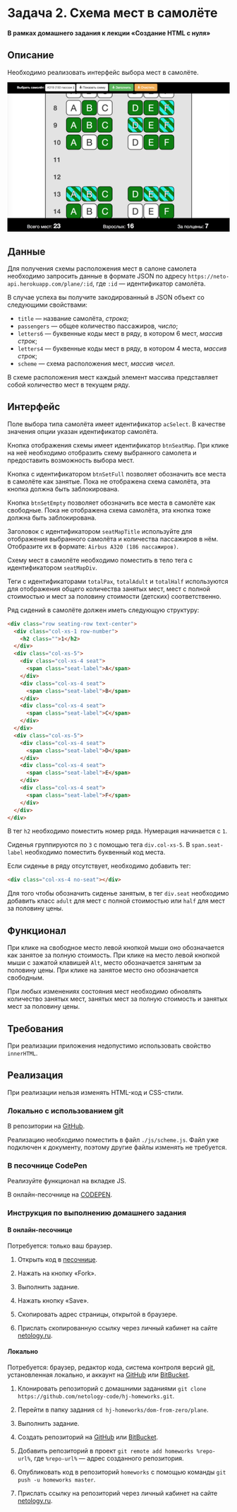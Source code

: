 # Задача 2. Схема мест в самолёте

#### В рамках домашнего задания к лекции «Создание HTML с нуля»

## Описание

Необходимо реализовать интерфейс выбора мест в самолёте.

![Схема мест в самолёте](./res/preview.png)

## Данные

Для получения схемы расположения мест в салоне самолета необходимо запросить данные в формате JSON по адресу `https://neto-api.herokuapp.com/plane/:id`, где `:id` — идентификатор самолёта.

В случае успеха вы получите закодированный в JSON объект со следующими свойствами:
* `title` — название самолёта, _строка_;
* `passengers` — общее количество пассажиров, _число_;
* `letters6` — буквенные коды мест в ряду, в котором 6 мест, _массив строк_;
* `letters4` — буквенные коды мест в ряду, в котором 4 места, _массив строк_;
* `scheme` — схема расположения мест, _массив чисел_.

В схеме расположения мест каждый элемент массива представляет собой количество мест в текущем ряду.

## Интерфейс

Поле выбора типа самолёта имеет идентификатор `acSelect`. В качестве значения опции указан идентификатор самолёта.

Кнопка отображения схемы имеет идентификатор `btnSeatMap`. При клике на неё необходимо отобразить схему выбранного самолета и предоставить возможность выбора мест.

Кнопка с идентификатором `btnSetFull` позволяет обозначить все места в самолёте как занятые. Пока не отображена схема самолёта, эта кнопка должна быть заблокирована.

Кнопка `btnSetEmpty` позволяет обозначить все места в самолёте как свободные. Пока не отображена схема самолёта, эта кнопка тоже должна быть заблокирована.

Заголовок с идентификатором `seatMapTitle` используйте для отображения выбранного самолёта и количества пассажиров в нём. Отобразите их в формате: `Airbus A320 (186 пассажиров)`.

Схему мест в самолёте необходимо поместить в тело тега с идентификатором `seatMapDiv`.

Теги с идентификаторами `totalPax`, `totalAdult` и `totalHalf` используются для отображения общего количества занятых мест, мест с полной стоимостью и мест за половину стоимости (детских) соответственно.

Ряд сидений в самолёте должен иметь следующую структуру:
```html
<div class="row seating-row text-center">
  <div class="col-xs-1 row-number">
    <h2 class="">1</h2>
  </div>
  <div class="col-xs-5">
    <div class="col-xs-4 seat">
      <span class="seat-label">A</span>
    </div>
    <div class="col-xs-4 seat">
      <span class="seat-label">B</span>
    </div>
    <div class="col-xs-4 seat">
      <span class="seat-label">C</span>
    </div>
  </div>
  <div class="col-xs-5">
    <div class="col-xs-4 seat">
      <span class="seat-label">D</span>
    </div>
    <div class="col-xs-4 seat">
      <span class="seat-label">E</span>
    </div>
    <div class="col-xs-4 seat">
      <span class="seat-label">F</span>
    </div>
  </div>
</div>
```

В тег `h2` необходимо поместить номер ряда. Нумерация начинается с `1`.

Сиденья группируются по `3` с помощью тега `div.col-xs-5`. В `span.seat-label` необходимо поместить буквенный код места.

Если сиденье в ряду отсутствует, необходимо добавить тег:
```html
<div class="col-xs-4 no-seat"></div>
```

Для того чтобы обозначить сиденье занятым, в тег `div.seat` необходимо добавить класс `adult` для мест с полной стоимостью или `half` для мест за половину цены.

## Функционал

При клике на свободное место левой кнопкой мыши оно обозначается как занятое за полную стоимость. При клике на место левой кнопкой мыши с зажатой клавишей `Alt`, место обозначается занятым за половину цены. При клике на занятое место оно обозначается свободным.

При любых изменениях состояния мест необходимо обновлять количество занятых мест, занятых мест за полную стоимость и занятых мест за половину цены.

## Требования

При реализации приложения недопустимо использовать свойство `innerHTML`.

## Реализация

При реализации нельзя изменять HTML-код и CSS-стили.

### Локально с использованием git

В репозитории на [GitHub](https://github.com/netology-code/hj-homeworks/tree/master/dom-from-zero/plane).

Реализацию необходимо поместить в файл `./js/scheme.js`. Файл уже подключен к документу, поэтому другие файлы изменять не требуется.

### В песочнице CodePen

Реализуйте функционал на вкладке JS.

В онлайн-песочнице на [CODEPEN](https://codepen.io/dfitiskin/pen/mBeZqd).

### Инструкция по выполнению домашнего задания

#### В онлайн-песочнице

Потребуется: только ваш браузер.

1. Открыть код в [песочнице](https://codepen.io/dfitiskin/pen/mBeZqd).

2. Нажать на кнопку «Fork».

3. Выполнить задание.

4. Нажать кнопку «Save».

5. Скопировать адрес страницы, открытой в браузере.

6. Прислать скопированную ссылку через личный кабинет на сайте [netology.ru](http://netology.ru/).    

#### Локально

Потребуется: браузер, редактор кода, система контроля версий [git](https://git-scm.com), установленная локально, и аккаунт на [GitHub](https://github.com/) или [BitBucket](https://bitbucket.org/).

1. Клонировать репозиторий с домашними заданиями `git clone https://github.com/netology-code/hj-homeworks.git`.

2. Перейти в папку задания `cd hj-homeworks/dom-from-zero/plane`.

3. Выполнить задание.

4. Создать репозиторий на [GitHub](https://github.com/) или [BitBucket](https://bitbucket.org/).

5. Добавить репозиторий в проект `git remote add homeworks %repo-url%`, где `%repo-url%` — адрес созданного репозитория.

6. Опубликовать код в репозиторий `homeworks` с помощью команды `git push -u homeworks master`.

7. Прислать ссылку на репозиторий через личный кабинет на сайте [netology.ru](http://netology.ru/).
